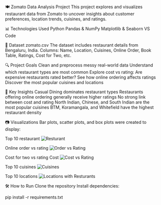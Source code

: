 🍽 Zomato Data Analysis Project
This project explores and visualizes restaurant data from Zomato to uncover insights about customer preferences, location trends, cuisines, and ratings.

📊 Technologies Used
Python
Pandas & NumPy
Matplotlib & Seaborn
VS Code

📁 Dataset
zomato.csv
The dataset includes restaurant details from Bengaluru, India.
Columns: Name, Location, Cuisines, Online Order, Book Table, Ratings, Cost for Two, etc.

🔍 Project Goals
Clean and preprocess messy real-world data
Understand which restaurant types are most common
Explore cost vs rating: Are expensive restaurants rated better?
See how online ordering affects ratings
Discover the most popular cuisines and locations

📌 Key Insights
Casual Dining dominates restaurant types
Restaurants offering online ordering generally receive higher ratings
No strong link between cost and rating
North Indian, Chinese, and South Indian are the most popular cuisines
BTM, Koramangala, and Whitefield have the highest restaurant density

📷 Visualizations
Bar plots, scatter plots, and box plots were created to display:

Top 10 restaurant 
![Resturant](https://github.com/user-attachments/assets/c5b16fe4-bc5b-40a2-843e-cb24468349d8)


Online order vs rating 
![Order vs Rating](https://github.com/user-attachments/assets/428df26e-0ee9-4e9e-9afc-c6bfd3efe76a)


Cost for two vs rating Cost 
![Cost vs Rating](https://github.com/user-attachments/assets/3cc078a1-57d9-4518-92c3-b605519c3b25)


Top 10 cuisines 
![Cuisines](https://github.com/user-attachments/assets/6e085e78-47d6-4d17-b8a2-9b4af9bd6f5e)


Top 10 locations
![Locations with Resturants](https://github.com/user-attachments/assets/4593b6b0-b47f-4879-bb3d-1f63caa43801)


🛠️ How to Run
Clone the repository
Install dependencies:

pip install -r requirements.txt
